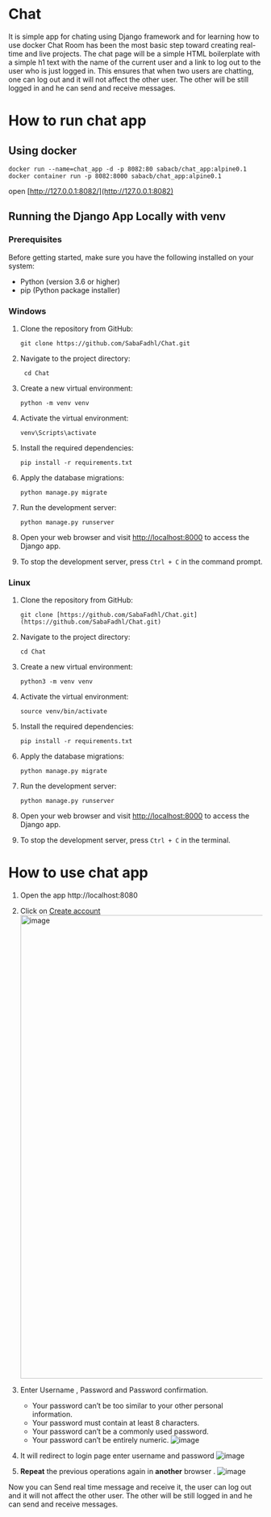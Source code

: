 
# Chat
It is simple app for chating using Django framework and for learning how to use docker
Chat Room has been the most basic step toward creating real-time and live projects. The chat page will be a simple HTML boilerplate with a simple h1 text with the name of the current user and a link to log out to the user who is just logged in. This ensures that when two users are chatting, one can log out and it will not affect the other user. The other will be still logged in and he can send and receive messages. 

# How to run chat app
## Using docker

    docker run --name=chat_app -d -p 8082:80 sabacb/chat_app:alpine0.1
    docker container run -p 8082:8000 sabacb/chat_app:alpine0.1
open [http://127.0.0.1:8082/](http://127.0.0.1:8082)
## Running the Django App Locally with venv

### Prerequisites
Before getting started, make sure you have the following installed on your system:
- Python (version 3.6 or higher)
- pip (Python package installer)

### Windows

1. Clone the repository from GitHub:
   
   ```
   git clone https://github.com/SabaFadhl/Chat.git
   ```
   
2. Navigate to the project directory:
   ```
    cd Chat
   ```
3. Create a new virtual environment:

    ```
    python -m venv venv
   ```

4. Activate the virtual environment:

   ```
   venv\Scripts\activate
   ```

5. Install the required dependencies:

   ```
   pip install -r requirements.txt  
   ```

6. Apply the database migrations:

   ```
   python manage.py migrate  
   ```

7. Run the development server:

   ```
   python manage.py runserver  
   ```

8. Open your web browser and visit [http://localhost:8000](http://localhost:8000) to access the Django app.

9. To stop the development server, press `Ctrl + C` in the command prompt.

### Linux

1. Clone the repository from GitHub:
   
   ```
   git clone [https://github.com/SabaFadhl/Chat.git](https://github.com/SabaFadhl/Chat.git)  
   ```

2. Navigate to the project directory:

   ```
   cd Chat  
   ``` 

3. Create a new virtual environment:

   ```
   python3 -m venv venv  
   ```

4. Activate the virtual environment:

   ```
   source venv/bin/activate  
   ```

6. Install the required dependencies:

   ```
   pip install -r requirements.txt  
   ```

6. Apply the database migrations:

   ```
   python manage.py migrate 
   ```

7. Run the development server:

   ```
   python manage.py runserver  
   ```

8. Open your web browser and visit [http://localhost:8000](http://localhost:8000) to access the Django app.

9. To stop the development server, press `Ctrl + C` in the terminal.


# How to use chat app

 1. Open the app http://localhost:8080 
 2.  Click on [Create account](http://localhost:8080/register/)
    <img width="917" alt="image" src="https://github.com/SabaFadhl/Chat/assets/80360074/f69fb673-a049-4f83-b07d-16ae8ee867eb">

 3. Enter Username , Password  and Password confirmation.
	-   Your password can’t be too similar to your other personal information.
	-   Your password must contain at least 8 characters.
	-   Your password can’t be a commonly used password.
	-   Your password can’t be entirely numeric.
   ![image](https://github.com/SabaFadhl/Chat/assets/80360074/359f6b11-64e6-48f7-bd6a-287eee9dcdf5)

5. It will redirect to login page enter username and password
![image](https://github.com/SabaFadhl/Chat/assets/80360074/4800b040-5e2d-4f31-89aa-7f0357f732c5)

6. **Repeat** the previous operations again in **another** browser .
![image](https://github.com/SabaFadhl/Chat/assets/80360074/9c82ea43-ad2a-42e6-b972-2d9cc3154c54)


Now you can Send real time message and receive it, the user can log out and it will not affect the other user. The other will be still logged in and he can send and receive messages. 
















